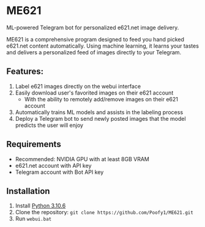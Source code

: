 # ME621

ML-powered Telegram bot for personalized e621.net image delivery.

ME621 is a comprehensive program designed to feed you hand picked e621.net content automatically. Using machine learning, it learns your tastes and delivers a personalized feed of images directly to your Telegram.

## Features:

1. Label e621 images directly on the webui interface
2. Easily download user's favorited images on their e621 account
     - With the ability to remotely add/remove images on their e621 account
4. Automatically trains ML models and assists in the labeling process
5. Deploy a Telegram bot to send newly posted images that the model predicts the user will enjoy

## Requirements
- Recommended: NVIDIA GPU with at least 8GB VRAM
- e621.net account with API key
- Telegram account with Bot API key

## Installation

1. Install [Python 3.10.6](https://www.python.org/downloads/release/python-3106/)
2. Clone the repository: `git clone https://github.com/Poofy1/ME621.git`
3. Run `webui.bat`
